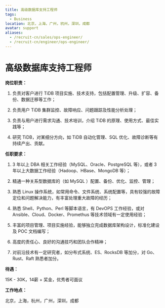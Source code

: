 ```yaml
---
title: 高级数据库支持工程师
tags:
  - Business
location: 北京，上海，广州，杭州，深圳，成都 
avatar: support
aliases:
  - /recruit-cn/sales/ops-engineer/
  - /recruit-cn/engineer/ops-engineer/
---
```


# 高级数据库支持工程师

**岗位职责：**

1. 负责对客户进行 TiDB 项目实施、技术支持，包括配置管理、升级、扩容、备份、数据迁移等工作；

2. 负责用户 TiDB 集群监控、故障响应、问题跟踪及性能分析处理；

3. 负责与用户进行需求沟通、技术培训，介绍 TiDB 的原理、使用方式、最佳实践等；

4. 研究 TiDB，对某细分方向，如 TiDB 自动化管理、SQL 优化、故障诊断等有持续产出、贡献。

**任职要求：**

1. 3 年以上 DBA 相关工作经验（MySQL、Oracle、PostgreSQL 等），或者 3 年以上大数据工作经验（Hadoop、HBase、MongoDB 等）；

2. 精通一种关系型数据库的（如 MySQL ）配置、备份、优化、监控、管理；

3. 熟悉 Linux 操作系统，如常用命令、文件系统、系统配置等，具有较强的故障定位和问题解决能力，有丰富处理重大故障的经历；

4. 熟悉 Shell、Python、Perl 等脚本语言，有 DevOPS 工作经验，或对 Ansible、Cloud、Docker、Promethus 等技术领域有一定使用经验；

5. 丰富的项目管理、项目实施经验，能够独立完成数据库架构设计，标准化建设及 POC 文档编写；

6. 高度的责任心、良好的沟通技巧和团队合作精神；

7. 对前沿技术有一定研究者，如分布式系统、ES、RocksDB 等加分，对 Go、Rust、Raft 熟悉者加分。

**待遇：**

15K - 30K，14薪 + 奖金，优秀者可面议

**工作地点：**

北京，上海，杭州，广州，深圳，成都
